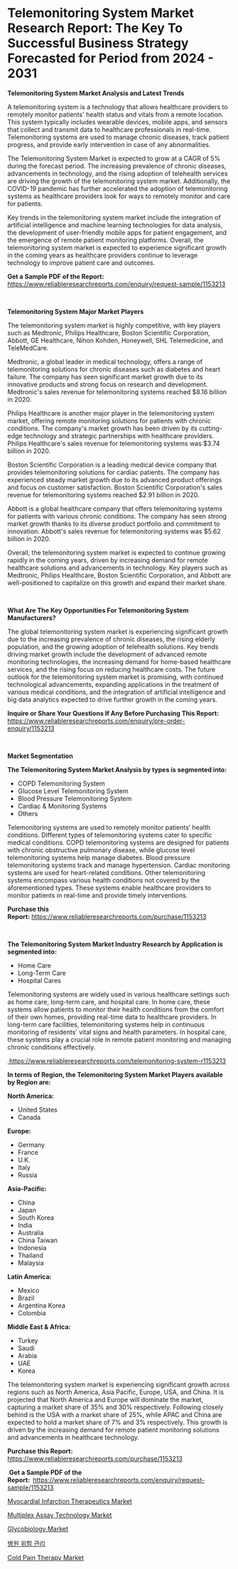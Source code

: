 <p><h1>Telemonitoring System Market Research Report: The Key To Successful Business Strategy Forecasted for Period from 2024 - 2031</h1></p><p><strong>Telemonitoring System Market Analysis and Latest Trends</strong></p>
<p><p>A telemonitoring system is a technology that allows healthcare providers to remotely monitor patients' health status and vitals from a remote location. This system typically includes wearable devices, mobile apps, and sensors that collect and transmit data to healthcare professionals in real-time. Telemonitoring systems are used to manage chronic diseases, track patient progress, and provide early intervention in case of any abnormalities.</p><p>The Telemonitoring System Market is expected to grow at a CAGR of 5% during the forecast period. The increasing prevalence of chronic diseases, advancements in technology, and the rising adoption of telehealth services are driving the growth of the telemonitoring system market. Additionally, the COVID-19 pandemic has further accelerated the adoption of telemonitoring systems as healthcare providers look for ways to remotely monitor and care for patients.</p><p>Key trends in the telemonitoring system market include the integration of artificial intelligence and machine learning technologies for data analysis, the development of user-friendly mobile apps for patient engagement, and the emergence of remote patient monitoring platforms. Overall, the telemonitoring system market is expected to experience significant growth in the coming years as healthcare providers continue to leverage technology to improve patient care and outcomes.</p></p>
<p><strong>Get a Sample PDF of the Report:&nbsp;</strong> <a href="https://www.reliableresearchreports.com/enquiry/request-sample/1153213">https://www.reliableresearchreports.com/enquiry/request-sample/1153213</a></p>
<p>&nbsp;</p>
<p><strong>Telemonitoring System Major Market Players</strong></p>
<p><p>The telemonitoring system market is highly competitive, with key players such as Medtronic, Philips Healthcare, Boston Scientific Corporation, Abbott, GE Healthcare, Nihon Kohden, Honeywell, SHL Telemedicine, and TeleMedCare. </p><p>Medtronic, a global leader in medical technology, offers a range of telemonitoring solutions for chronic diseases such as diabetes and heart failure. The company has seen significant market growth due to its innovative products and strong focus on research and development. Medtronic's sales revenue for telemonitoring systems reached $8.16 billion in 2020.</p><p>Philips Healthcare is another major player in the telemonitoring system market, offering remote monitoring solutions for patients with chronic conditions. The company's market growth has been driven by its cutting-edge technology and strategic partnerships with healthcare providers. Philips Healthcare's sales revenue for telemonitoring systems was $3.74 billion in 2020.</p><p>Boston Scientific Corporation is a leading medical device company that provides telemonitoring solutions for cardiac patients. The company has experienced steady market growth due to its advanced product offerings and focus on customer satisfaction. Boston Scientific Corporation's sales revenue for telemonitoring systems reached $2.91 billion in 2020.</p><p>Abbott is a global healthcare company that offers telemonitoring systems for patients with various chronic conditions. The company has seen strong market growth thanks to its diverse product portfolio and commitment to innovation. Abbott's sales revenue for telemonitoring systems was $5.62 billion in 2020.</p><p>Overall, the telemonitoring system market is expected to continue growing rapidly in the coming years, driven by increasing demand for remote healthcare solutions and advancements in technology. Key players such as Medtronic, Philips Healthcare, Boston Scientific Corporation, and Abbott are well-positioned to capitalize on this growth and expand their market share.</p></p>
<p>&nbsp;</p>
<p><strong>What Are The Key Opportunities For Telemonitoring System Manufacturers?</strong></p>
<p><p>The global telemonitoring system market is experiencing significant growth due to the increasing prevalence of chronic diseases, the rising elderly population, and the growing adoption of telehealth solutions. Key trends driving market growth include the development of advanced remote monitoring technologies, the increasing demand for home-based healthcare services, and the rising focus on reducing healthcare costs. The future outlook for the telemonitoring system market is promising, with continued technological advancements, expanding applications in the treatment of various medical conditions, and the integration of artificial intelligence and big data analytics expected to drive further growth in the coming years.</p></p>
<p><strong>Inquire or Share Your Questions If Any Before Purchasing This Report:</strong> <a href="https://www.reliableresearchreports.com/enquiry/pre-order-enquiry/1153213">https://www.reliableresearchreports.com/enquiry/pre-order-enquiry/1153213</a></p>
<p>&nbsp;</p>
<p><strong>Market Segmentation</strong></p>
<p><strong>The Telemonitoring System Market Analysis by types is segmented into:</strong></p>
<p><ul><li>COPD Telemonitoring System</li><li>Glucose Level Telemonitoring System</li><li>Blood Pressure Telemonitoring System</li><li>Cardiac & Monitoring Systems</li><li>Others</li></ul></p>
<p><p>Telemonitoring systems are used to remotely monitor patients’ health conditions. Different types of telemonitoring systems cater to specific medical conditions. COPD telemonitoring systems are designed for patients with chronic obstructive pulmonary disease, while glucose level telemonitoring systems help manage diabetes. Blood pressure telemonitoring systems track and manage hypertension. Cardiac monitoring systems are used for heart-related conditions. Other telemonitoring systems encompass various health conditions not covered by the aforementioned types. These systems enable healthcare providers to monitor patients in real-time and provide timely interventions.</p></p>
<p><strong>Purchase this Report:&nbsp;</strong><a href="https://www.reliableresearchreports.com/purchase/1153213">https://www.reliableresearchreports.com/purchase/1153213</a></p>
<p>&nbsp;</p>
<p><strong>The Telemonitoring System Market Industry Research by Application is segmented into:</strong></p>
<p><ul><li>Home Care</li><li>Long-Term Care</li><li>Hospital Cares</li></ul></p>
<p><p>Telemonitoring systems are widely used in various healthcare settings such as home care, long-term care, and hospital care. In home care, these systems allow patients to monitor their health conditions from the comfort of their own homes, providing real-time data to healthcare providers. In long-term care facilities, telemonitoring systems help in continuous monitoring of residents' vital signs and health parameters. In hospital care, these systems play a crucial role in remote patient monitoring and managing chronic conditions effectively.</p></p>
<p><a href="https://www.reliableresearchreports.com/telemonitoring-system-r1153213">&nbsp;https://www.reliableresearchreports.com/telemonitoring-system-r1153213</a></p>
<p><strong>In terms of Region, the Telemonitoring System Market Players available by Region are:</strong></p>
<p>
    <p> <strong> North America: </strong>
        <ul>
            <li>United States</li>
            <li>Canada</li>
        </ul>
        </p> 
    <p> <strong> Europe: </strong>
        <ul>
            <li>Germany</li>
            <li>France</li>
            <li>U.K.</li>
            <li>Italy</li>
            <li>Russia</li>
        </ul>
        </p> 
    <p> <strong> Asia-Pacific: </strong>
        <ul>
            <li>China</li>
            <li>Japan</li>
            <li>South Korea</li>
            <li>India</li>
            <li>Australia</li>
            <li>China Taiwan</li>
            <li>Indonesia</li>
            <li>Thailand</li>
            <li>Malaysia</li>
        </ul>
        </p> 
    <p> <strong> Latin America: </strong>
        <ul>
            <li>Mexico</li>
            <li>Brazil</li>
            <li>Argentina Korea</li>
            <li>Colombia</li>
        </ul>
        </p> 
    <p> <strong> Middle East & Africa: </strong>
        <ul>
            <li>Turkey</li>
            <li>Saudi</li>
            <li>Arabia</li>
            <li>UAE</li>
            <li>Korea</li>
        </ul>
    </p>
    </p>
<p><p>The telemonitoring system market is experiencing significant growth across regions such as North America, Asia Pacific, Europe, USA, and China. It is projected that North America and Europe will dominate the market, capturing a market share of 35% and 30% respectively. Following closely behind is the USA with a market share of 25%, while APAC and China are expected to hold a market share of 7% and 3% respectively. This growth is driven by the increasing demand for remote patient monitoring solutions and advancements in healthcare technology.</p></p>
<p><strong>Purchase this Report: </strong><a href="https://www.reliableresearchreports.com/purchase/1153213">https://www.reliableresearchreports.com/purchase/1153213</a></p>
<p>&nbsp;<strong>Get a Sample PDF of the Report:&nbsp;&nbsp;</strong><a href="https://www.reliableresearchreports.com/enquiry/request-sample/1153213">https://www.reliableresearchreports.com/enquiry/request-sample/1153213</a></p>
<p><strong></strong></p>
<p><p><a href="https://github.com/nafiafirdania/Market-Research-Report-List-1/blob/main/myocardial-infarction-therapeutics-market.md">Myocardial Infarction Therapeutics Market</a></p><p><a href="https://github.com/faisalayoob601/Market-Research-Report-List-1/blob/main/multiplex-assay-technology-market.md">Multiplex Assay Technology Market</a></p><p><a href="https://github.com/cameroneffertz/Market-Research-Report-List-2/blob/main/glycobiology-market.md">Glycobiology Market</a></p><p><a href="https://github.com/marufmohassin05/Market-Research-Report-List-2/blob/main/167127573587.md">병원 위험 관리</a></p><p><a href="https://github.com/HallieBird1/Market-Research-Report-List-1/blob/main/cold-pain-therapy-market.md">Cold Pain Therapy Market</a></p></p>